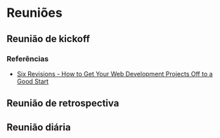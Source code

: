 # Reuniões

## Reunião de kickoff
### Referências
* [Six Revisions - How to Get Your Web Development Projects Off to a Good Start](http://sixrevisions.com/project-management/web-development-kickoff-meeting/)

## Reunião de retrospectiva

## Reunião diária
